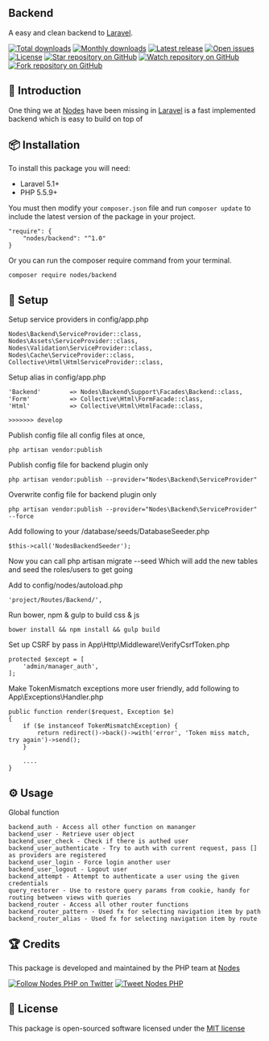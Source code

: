 ## Backend

A easy and clean backend to [Laravel](http://laravel.com/docs).

[![Total downloads](https://img.shields.io/packagist/dt/nodes/backend.svg)](https://packagist.org/packages/nodes/backend)
[![Monthly downloads](https://img.shields.io/packagist/dm/nodes/backend.svg)](https://packagist.org/packages/nodes/backend)
[![Latest release](https://img.shields.io/packagist/v/nodes/backend.svg)](https://packagist.org/packages/nodes/backend)
[![Open issues](https://img.shields.io/github/issues/nodes-php/backend.svg)](https://github.com/nodes-php/backend/issues)
[![License](https://img.shields.io/packagist/l/nodes/backend.svg)](https://packagist.org/packages/nodes/backend)
[![Star repository on GitHub](https://img.shields.io/github/stars/nodes-php/backend.svg?style=social&label=Star)](https://github.com/nodes-php/backend/stargazers)
[![Watch repository on GitHub](https://img.shields.io/github/watchers/nodes-php/backend.svg?style=social&label=Watch)](https://github.com/nodes-php/backend/watchers)
[![Fork repository on GitHub](https://img.shields.io/github/forks/nodes-php/backend.svg?style=social&label=Fork)](https://github.com/nodes-php/backend/network)

## 📝 Introduction
One thing we at [Nodes](http://nodesagency.com) have been missing in [Laravel](http://laravel.com/docs) is a fast implemented backend which is easy to build on top of

## 📦 Installation

To install this package you will need:

* Laravel 5.1+
* PHP 5.5.9+

You must then modify your `composer.json` file and run `composer update` to include the latest version of the package in your project.

```
"require": {
    "nodes/backend": "^1.0"
}
```

Or you can run the composer require command from your terminal.

```
composer require nodes/backend
```
## 🔧 Setup

Setup service providers in config/app.php

```
Nodes\Backend\ServiceProvider::class,
Nodes\Assets\ServiceProvider::class,
Nodes\Validation\ServiceProvider::class,
Nodes\Cache\ServiceProvider::class,
Collective\Html\HtmlServiceProvider::class,
```

Setup alias in config/app.php

```
'Backend'        => Nodes\Backend\Support\Facades\Backend::class,
'Form'           => Collective\Html\FormFacade::class,
'Html'           => Collective\Html\HtmlFacade::class,

>>>>>>> develop
```

Publish config file all config files at once, 
```
php artisan vendor:publish
```

Publish config file for backend plugin only
```
php artisan vendor:publish --provider="Nodes\Backend\ServiceProvider"
```

Overwrite config file for backend plugin only
```
php artisan vendor:publish --provider="Nodes\Backend\ServiceProvider" --force
```

Add following to your /database/seeds/DatabaseSeeder.php
```
$this->call('NodesBackendSeeder');
```

Now you can call php artisan migrate --seed
Which will add the new tables and seed the roles/users to get going

Add to config/nodes/autoload.php
```
'project/Routes/Backend/',
```

Run bower, npm & gulp to build css & js
```
bower install && npm install && gulp build
```

Set up CSRF by pass in App\Http\Middleware\VerifyCsrfToken.php

```
protected $except = [
    'admin/manager_auth',
];
```

Make TokenMismatch exceptions more user friendly, add following to App\Exceptions\Handler.php

```
public function render($request, Exception $e)
{
    if ($e instanceof TokenMismatchException) {
        return redirect()->back()->with('error', 'Token miss match, try again')->send();
    }
    
    ....
}
```

## ⚙ Usage

Global function
```
backend_auth - Access all other function on mananger
backend_user - Retrieve user object
backend_user_check - Check if there is authed user
backend_user_authenticate - Try to auth with current request, pass [] as providers are registered
backend_user_login - Force login another user
backend_user_logout - Logout user
backend_attempt - Attempt to authenticate a user using the given credentials
query_restorer - Use to restore query params from cookie, handy for routing between views with queries
backend_router - Access all other router functions
backend_router_pattern - Used fx for selecting navigation item by path 
backend_router_alias - Used fx for selecting navigation item by route
```

## 🏆 Credits

This package is developed and maintained by the PHP team at [Nodes](http://nodesagency.com)

[![Follow Nodes PHP on Twitter](https://img.shields.io/twitter/follow/nodesphp.svg?style=social)](https://twitter.com/nodesphp) [![Tweet Nodes PHP](https://img.shields.io/twitter/url/http/nodesphp.svg?style=social)](https://twitter.com/nodesphp)

## 📄 License

This package is open-sourced software licensed under the [MIT license](http://opensource.org/licenses/MIT)

